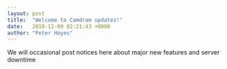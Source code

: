 ```yaml
---
layout: post
title:  "Welcome to Camdram updates!"
date:   2018-12-09 02:21:43 +0000
author: "Peter Hoyes"
---
```

We will occasional post notices here about major new features and server downtime
